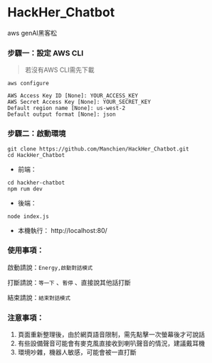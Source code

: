 # HackHer_Chatbot

aws genAI黑客松

### 步驟一：設定 AWS CLI

> 若沒有AWS CLI需先下載

```
aws configure
```

```
AWS Access Key ID [None]: YOUR_ACCESS_KEY
AWS Secret Access Key [None]: YOUR_SECRET_KEY
Default region name [None]: us-west-2
Default output format [None]: json
```

### 步驟二：啟動環境

```
git clone https://github.com/Manchien/HackHer_Chatbot.git
cd HackHer_Chatbot
```

* 前端：

```
cd hackher-chatbot
npm rum dev
```

* 後端：

```
node index.js
```

* 本機執行： http://localhost:80/

### 使用事項：

啟動請說：`Energy,啟動對話模式`

打斷請說：`等一下` 、`暫停` 、直接說其他話打斷

結束請說：`結束對話模式`

### 注意事項：

1. 頁面重新整理後，由於網頁語音限制，需先點擊一次螢幕後才可說話
2. 有些設備聲音可能會有麥克風直接收到喇叭聲音的情況，建議戴耳機
3. 環境吵雜，機器人敏感，可能會被一直打斷
